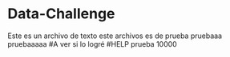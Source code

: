 # Data-Challenge
Este es un archivo de texto 
este archivos es de prueba
pruebaaa
pruebaaaaa
#A ver si lo logré 
#HELP 
prueba 10000 
